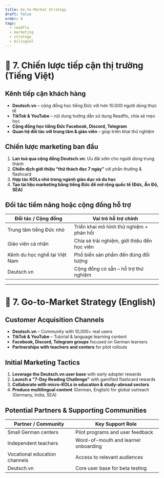 ```yaml
---
title: Go-to-Market Strategy
draft: false
order: 8
tags:
  - readflo
  - marketing
  - strategy
  - bilingual
---
```


# 📣 7. Chiến lược tiếp cận thị trường (Tiếng Việt)

## Kênh tiếp cận khách hàng

- **Deutsch.vn** – cộng đồng học tiếng Đức với hơn 10.000 người dùng thực tế
- **TikTok & YouTube** – nội dung hướng dẫn sử dụng Readflo, chia sẻ mẹo học
- **Cộng đồng học tiếng Đức Facebook, Discord, Telegram**
- **Quan hệ đối tác với trung tâm & giáo viên** – giúp triển khai thử nghiệm

## Chiến lược marketing ban đầu

1. **Lan toả qua cộng đồng Deutsch.vn**: Ưu đãi sớm cho người dùng trung thành
2. **Chiến dịch giới thiệu “thử thách đọc 7 ngày”** với phần thưởng & flashcard
3. **Hợp tác KOLs nhỏ trong ngành giáo dục và du học**
4. **Tạo tài liệu marketing bằng tiếng Đức để mở rộng quốc tế (Đức, Ấn Độ, SEA)**

## Đối tác tiềm năng hoặc cộng đồng hỗ trợ

| Đối tác / Cộng đồng        | Vai trò hỗ trợ chính                         |
|----------------------------|-----------------------------------------------|
| Trung tâm tiếng Đức nhỏ    | Triển khai mô hình thử nghiệm + phản hồi     |
| Giáo viên cá nhân          | Chia sẻ trải nghiệm, giới thiệu đến học viên |
| Kênh du học nghề tại Việt Nam | Phổ biến sản phẩm đến đúng đối tượng         |
| Deutsch.vn                 | Cộng đồng có sẵn – hỗ trợ thử nghiệm          |

---

# 📣 7. Go-to-Market Strategy (English)

## Customer Acquisition Channels

- **Deutsch.vn** – Community with 10,000+ real users
- **TikTok & YouTube** – Tutorial & language learning content
- **Facebook, Discord, Telegram groups** focused on German learners
- **Partnerships with teachers and centers** for pilot rollouts

## Initial Marketing Tactics

1. **Leverage the Deutsch.vn user base** with early adopter rewards
2. **Launch a "7-Day Reading Challenge"** with gamified flashcard rewards
3. **Collaborate with micro-KOLs in education & study-abroad sectors**
4. **Produce multilingual content** (German, English) for global outreach (Germany, India, SEA)

## Potential Partners & Supporting Communities

| Partner / Community           | Key Support Role                            |
|------------------------------|---------------------------------------------|
| Small German centers          | Pilot programs and user feedback            |
| Independent teachers          | Word-of-mouth and learner onboarding        |
| Vocational education channels | Access to relevant audiences                |
| Deutsch.vn                    | Core user base for beta testing             |

